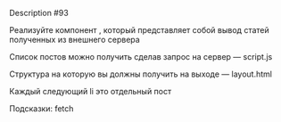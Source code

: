 Description #93

Реализуйте компонент <PostCatalog />, который представляет собой 
вывод статей полученных из внешнего сервера

Список постов можно получить сделав запрос на сервер — script.js

Структура на которую вы должны получить на выходе — layout.html

Каждый следующий li это отдельный пост



Подсказки:
fetch